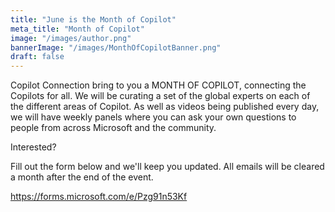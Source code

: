 ```yaml
---
title: "June is the Month of Copilot"
meta_title: "Month of Copilot"
image: "/images/author.png"
bannerImage: "/images/MonthOfCopilotBanner.png"
draft: false
---
```


Copilot Connection bring to you a MONTH OF COPILOT, connecting the Copilots for all. We will be curating a set of the global experts on each of the different areas of Copilot. As well as videos being published every day, we will have weekly panels where you can ask your own questions to people from across Microsoft and the community.

Interested?

Fill out the form below and we'll keep you updated. All emails will be cleared a month after the end of the event.

https://forms.microsoft.com/e/Pzg91n53Kf